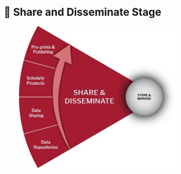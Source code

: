 # 🔴 Share and Disseminate Stage

<figure><img src="../../.gitbook/assets/Share and Disseminate.jpg" alt=""><figcaption></figcaption></figure>
